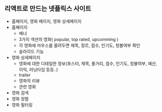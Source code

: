 ## 리액트로 만드는 넷플릭스 사이트

- 홈페이지, 영화 페이지, 영화 상세페이지
- 홈페이지
  - 배너
  - 3가지 섹션의 영화( popular, top rated, upcomming )
  - 각 영화에 마우스를 올려두면 제목, 장르, 점수, 인기도, 청불여부 확인
  - 슬라이드 기능
- 영화 상세페이지
  - 영화에 대한 디테일한 정보(포스터, 제목, 줄거리, 점수, 인기도, 청불여부, 예산, 이익, 러닝타임 등등..)
  - trailer
  - 영화의 리뷰
  - 관련 영화
- 영화 검색
- 영화 정렬
- 영화 필터링
